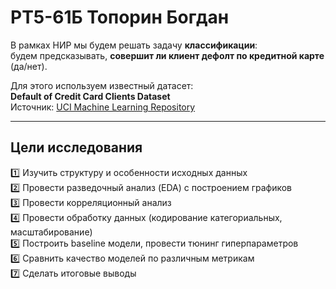 
# РТ5-61Б Топорин Богдан

В рамках НИР мы будем решать задачу **классификации**:  
будем предсказывать, **совершит ли клиент дефолт по кредитной карте** (да/нет).

Для этого используем известный датасет:  
 **Default of Credit Card Clients Dataset**  
Источник: [UCI Machine Learning Repository](https://archive.ics.uci.edu/ml/datasets/default+of+credit+card+clients)

---

## Цели исследования

1️⃣ Изучить структуру и особенности исходных данных  
2️⃣ Провести разведочный анализ (EDA) с построением графиков  
3️⃣ Провести корреляционный анализ  
4️⃣ Провести обработку данных (кодирование категориальных, масштабирование)  
5️⃣ Построить baseline модели, провести тюнинг гиперпараметров  
6️⃣ Сравнить качество моделей по различным метрикам  
7️⃣ Сделать итоговые выводы
